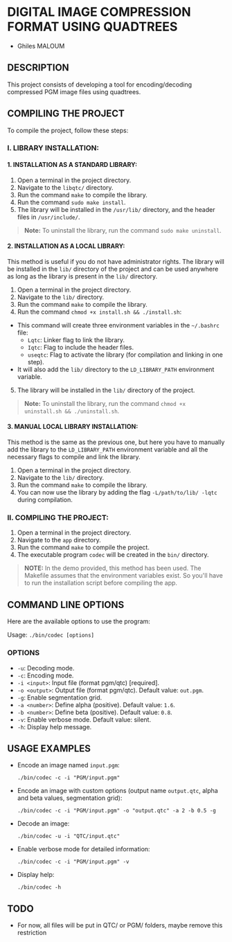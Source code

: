 # DIGITAL IMAGE COMPRESSION FORMAT USING QUADTREES

- Ghiles MALOUM

## DESCRIPTION
This project consists of developing a tool for encoding/decoding compressed PGM image files using quadtrees.

## COMPILING THE PROJECT
To compile the project, follow these steps:

### I. LIBRARY INSTALLATION:

#### 1. INSTALLATION AS A STANDARD LIBRARY:
1. Open a terminal in the project directory.
2. Navigate to the `libqtc/` directory.
3. Run the command `make` to compile the library.
4. Run the command `sudo make install`.
5. The library will be installed in the `/usr/lib/` directory, and the header files in `/usr/include/`.

> **Note:** To uninstall the library, run the command `sudo make uninstall`.

#### 2. INSTALLATION AS A LOCAL LIBRARY:
This method is useful if you do not have administrator rights. The library will be installed in the `lib/` directory of the project and can be used anywhere as long as the library is present in the `lib/` directory.

1. Open a terminal in the project directory.
2. Navigate to the `lib/` directory.
3. Run the command `make` to compile the library.
4. Run the command `chmod +x install.sh && ./install.sh`:
  - This command will create three environment variables in the `~/.bashrc` file:
    - `Lqtc`: Linker flag to link the library.
    - `Iqtc`: Flag to include the header files.
    - `useqtc`: Flag to activate the library (for compilation and linking in one step).
  - It will also add the `lib/` directory to the `LD_LIBRARY_PATH` environment variable.

5. The library will be installed in the `lib/` directory of the project.

> **Note:** To uninstall the library, run the command `chmod +x uninstall.sh && ./uninstall.sh`.

#### 3. MANUAL LOCAL LIBRARY INSTALLATION:
This method is the same as the previous one, but here you have to manually add the library to the `LD_LIBRARY_PATH` environment variable and all the necessary flags to compile and link the library.

1. Open a terminal in the project directory.
2. Navigate to the `lib/` directory.
3. Run the command `make` to compile the library.
4. You can now use the library by adding the flag `-L/path/to/lib/ -lqtc` during compilation.

### II. COMPILING THE PROJECT:
1. Open a terminal in the project directory.
2. Navigate to the `app` directory.
3. Run the command `make` to compile the project.
4. The executable program `codec` will be created in the `bin/` directory.

> **NOTE:** In the demo provided, this method has been used. The Makefile assumes that the environment variables exist. So you'll have to run the installation script before compiling the app.

## COMMAND LINE OPTIONS
Here are the available options to use the program:

Usage: `./bin/codec [options]`

### OPTIONS
- `-u`: Decoding mode.
- `-c`: Encoding mode.
- `-i <input>`: Input file (format pgm/qtc) [required].
- `-o <output>`: Output file (format pgm/qtc). Default value: `out.pgm`.
- `-g`: Enable segmentation grid.
- `-a <number>`: Define alpha (positive). Default value: `1.6`.
- `-b <number>`: Define beta (positive). Default value: `0.8`.
- `-v`: Enable verbose mode. Default value: silent.
- `-h`: Display help message.

## USAGE EXAMPLES
- Encode an image named `input.pgm`:
  ```
  ./bin/codec -c -i "PGM/input.pgm"
  ```

- Encode an image with custom options (output name `output.qtc`, alpha and beta values, segmentation grid):
  ```
  ./bin/codec -c -i "PGM/input.pgm" -o "output.qtc" -a 2 -b 0.5 -g
  ```

- Decode an image:
  ```
  ./bin/codec -u -i "QTC/input.qtc"
  ```

- Enable verbose mode for detailed information:
  ```
  ./bin/codec -c -i "PGM/input.pgm" -v
  ```

- Display help:
  ```
  ./bin/codec -h
  ```

## TODO
 - For now, all files will be put in QTC/ or PGM/ folders, maybe remove this restriction